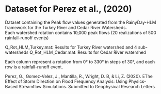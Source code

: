 # Dataset for Perez et al., (2020) 

Dataset containing the Peak flow values generated from the RainyDay-HLM framework for the 
Turkey River and Cedar River Watersheds.  
Each watershed rotation contains 10,000 peak flows (20 realizations of 500 rainfall-runoff events)

Q_Rot_HLM_Turkey.mat: Results for Turkey River watershed and 4 sub-watersheds
Q_Rot_HLM_Cedar.mat: Results for Cedar River watershed

Each column represent a rotation from 0° to 330° in steps of 30°, and each row is a rainfall-runoff event.

Perez, G., Gomez-Velez, J., Mantilla, R., Wright, D. B, & Li, Z. (2020). EThe Effect of Storm Direction on Flood Frequency Analysis: Using Physics-Based Streamflow Simulations.
Submitted to Geophysical Research Letters
